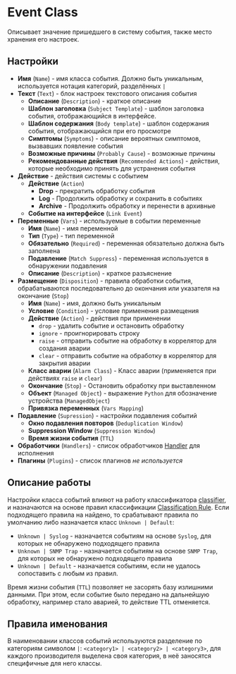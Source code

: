 # Event Class

Описывает значение пришедшего в систему события, также место хранения его настроек.

## Настройки

* **Имя** (`Name`) - имя класса события. Должно быть уникальным, используется нотация категорий, разделённых `|`
* **Текст** (`Text`) - блок настроек текстового описания события
    * **Описание** (`Description`) - краткое описание
    * **Шаблон заголовка** (`Subject Template`) - шаблон заголовка события, отображающийся в интерфейсе.
    * **Шаблон содержания** (`Body template`) - шаблон содержания события, отображающийся при его просмотре
    * **Симптомы** (`Symptoms`) - описание вероятных симптомов, вызвавших появление события
    * **Возможные причины** (`Probably Cause`) - возможные причины
    * **Рекомендованные действия** (`Recommended Actions`) - действия, которые необходимо принять для устранения события
* **Действие** - действия системы с событием
    * **Действие** (`Action`)
        * **Drop** - прекратить обработку события
        * **Log** - Продолжить обработку и сохранить в событиях
        * **Archive** - Продолжить обработку и перенести в архивные
    * **Событие на интерфейсе** (`Link Event`)
* **Переменные** (`Vars`) - используемые в событии переменные
    * **Имя** (`Name`) - имя переменной
    * **Тип** (`Type`) - тип переменной
    * **Обязательно** (`Required`) - переменная обязательно должна быть заполнена
    * **Подавление** (`Match Suppress`) - переменная используется в обнаружении подавления
    * **Описание** (`Description`) - краткое разъяснение
* **Размещение** (`Disposition`) - правила обработки события, обрабатываются последовательно до окончания или указателя на окончание (`Stop`)
    * **Имя** (`Name`) - имя, должно быть уникальным
    * **Условие** (`Condition`) - условие применения размещения
    * **Действие** (`Action`) - действия при применении
        * `drop` - удалить событие и остановить обработку
        * `ignore` - проигнорировать строку
        * `raise` - отправить событие на обработку в коррелятор для создания аварии
        * `clear` - отправить событие на обработку в коррелятор для закрытия аварии
    * **Класс аварии** (`Alarm Class`) - Класс аварии (применяется при действиях `raise` и `clear`)
    * **Окончание** (`Stop`) - Остановить обработку при выставленном 
    * **Объект** (`Managed Object`) - выражение `Python` для обозначение устройства (`ManagedObject`)
    * **Привязка переменных** (`Vars Mapping`)
* **Подавление** (`Supression`) - настройки подавления событий
    * **Окно подавления повторов** (`Deduplication Window`)
    * **Suppression Window** (`Suppression Window`)
    * **Время жизни события** (`TTL`)
* **Обработчики** (`Handlers`) - список обработчиков [Handler](../handler/index.md) для исполнения
* **Плагины** (`Plugins`) - список плагинов *не используется*



## Описание работы

Настройки класса событий влияют на работу классификатора [classifier](../../../../admin/reference/services/classifier.md), 
и назначаются на основе правил классификации [Classification Rule](../event-classification-rule/index.md). Если подходящего 
правила на найдено, то срабатывают правила по умолчанию либо назначается класс `Unknown | Default`:

* `Unknown | Syslog` - назначается событиям на основе `Syslog`, для которых не обнаружено подходящего правила
* `Unknown | SNMP Trap` - назначается событиям на основе `SNMP Trap`, для которых не обнаружено подходящего правила
* `Unknown | Default` - назначается событиям, если не удалось сопоставить с любым из правил.

Время жизни события (`TTL`) позволяет не засорять базу излишними данными. 
При этом, если событие было передано на дальнейшую обработку, например стало аварией, то действие TTL отменяется.

## Правила именования

В наименовании классов событий используются разделение по категориям символом `|`: `<category1> | <category2> | <category3>`, 
для каждого производителя выделена своя категория, в неё заносятся специфичные для него классы. 